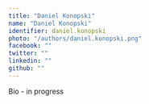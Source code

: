 ```yaml
---
title: "Daniel Konopski"
name: "Daniel Konopski"
identifier: daniel.konopski
photo: "/authors/daniel.konopski.png"
facebook: ""
twitter: ""
linkedin: ""
github: ""
---
```

Bio - in progress
